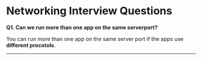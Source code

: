 # Networking Interview Questions

**Q1. Can we run more than one app on the same serverport?**

You can run more than one app on the same server port if the apps use **different procotols**.

---

